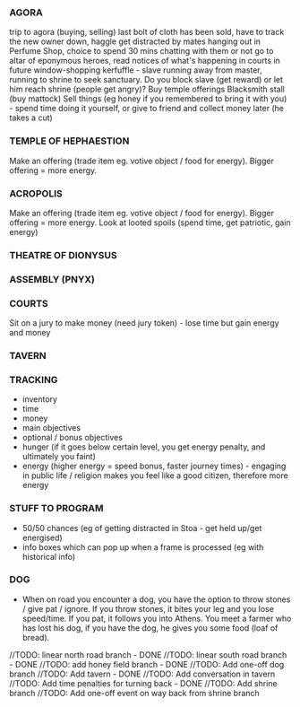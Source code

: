 ### AGORA
trip to agora (buying, selling)
last bolt of cloth has been sold, have to track the new owner down, haggle
get distracted by mates hanging out in Perfume Shop, choice to spend 30 mins chatting with them or not
go to altar of eponymous heroes, read notices of what's happening in courts in future
window-shopping
kerfuffle - slave running away from master, running to shrine to seek sanctuary. Do you block slave (get reward) or let him reach shrine (people get angry)?
Buy temple offerings
Blacksmith stall (buy mattock)
Sell things (eg honey if you remembered to bring it with you) - spend time doing it yourself, or give to friend and collect money later (he takes a cut)

### TEMPLE OF HEPHAESTION
Make an offering (trade item eg. votive object / food for energy). Bigger offering = more energy.

### ACROPOLIS
Make an offering (trade item eg. votive object / food for energy). Bigger offering = more energy.
Look at looted spoils (spend time, get patriotic, gain energy)

### THEATRE OF DIONYSUS

### ASSEMBLY (PNYX)

### COURTS
Sit on a jury to make money (need jury token) - lose time but gain energy and money

### TAVERN



### TRACKING
- inventory
- time
- money
- main objectives
- optional / bonus objectives
- hunger (if it goes below certain level, you get energy penalty, and ultimately you faint)
- energy (higher energy = speed bonus, faster journey times) - engaging in public life / religion makes you feel like a good citizen, therefore more energy


### STUFF TO PROGRAM
- 50/50 chances (eg of getting distracted in Stoa - get held up/get energised)
- info boxes which can pop up when a frame is processed (eg with historical info)


### DOG
- When on road you encounter a dog, you have the option to throw stones / give pat / ignore. If you throw stones, it bites your leg and you lose speed/time. If you pat, it follows you into Athens. You meet a farmer who has lost his dog, if you have the dog, he gives you some food (loaf of bread).


//TODO: linear north road branch - DONE
//TODO: linear south road branch - DONE
//TODO: add honey field branch - DONE
//TODO: Add one-off dog branch
//TODO: Add tavern - DONE
//TODO: Add conversation in tavern
//TODO: Add time penalties for turning back - DONE
//TODO: Add shrine branch
//TODO: Add one-off event on way back from shrine branch
